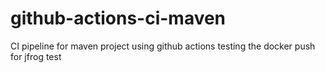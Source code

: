# github-actions-ci-maven
CI pipeline for maven project using github actions
testing the docker push for jfrog 
test
